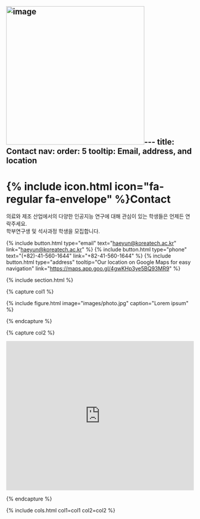 <img width="371" alt="image" src="https://github.com/user-attachments/assets/c74c92ba-6c8f-43a7-94c7-527d754b0c0c">---
title: Contact
nav:
  order: 5
  tooltip: Email, address, and location
---

# {% include icon.html icon="fa-regular fa-envelope" %}Contact

의료와 제조 산업에서의 다양한 인공지능 연구에 대해 관심이 있는 학생들은 언제든 연락주세요.   
학부연구생 및 석사과정 학생을 모집합니다.

{%
  include button.html
  type="email"
  text="haeyun@koreatech.ac.kr"
  link="haeyun@koreatech.ac.kr"
%}
{%
  include button.html
  type="phone"
  text="(+82)-41-560-1644"
  link="+82-41-560-1644"
%}
{%
  include button.html
  type="address"
  tooltip="Our location on Google Maps for easy navigation"
  link="https://maps.app.goo.gl/4gwKHp3ye5BQ93MR9"
%}

{% include section.html %}

{% capture col1 %}

{%
  include figure.html
  image="images/photo.jpg"
  caption="Lorem ipsum"
%}

{% endcapture %}

{% capture col2 %}

<div style="width:100%; height:400px;">
  <iframe 
    src="https://map.naver.com/v5/?c=14127809.6506319,4516065.6143352,15,0,0,0,dh" 
    width="100%" 
    height="400" 
    frameborder="0" 
    allowfullscreen="">
  </iframe>
</div>

{% endcapture %}

{% include cols.html col1=col1 col2=col2 %}

